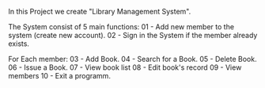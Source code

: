 In this Project we create "Library Management System".

The System consist of 5 main functions:
  01 - Add new member to the system (create new account).
  02 - Sign in the System if the member already exists.

For Each member:
  03 - Add Book.
  04 - Search for a Book.
  05 - Delete Book.
  06 - Issue a Book.
  07 - View book list
  08 - Edit book's record
  09 - View members
  10 - Exit a programm.
    




